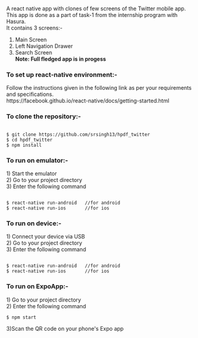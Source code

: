 # 



A react native app with clones of few screens of the Twitter mobile app.<br>
This app is done as a part of task-1 from the internship program with Hasura.<br>
It contains 3 screens:- <br>
1) Main Screen  
2) Left Navigation Drawer
3) Search Screen<br>
<b>Note: Full fledged app is in progess </b>



<h3>To set up react-native environment:-</h3>
Follow the instructions given in the following link as per your requirements and specifications.<br>
https://facebook.github.io/react-native/docs/getting-started.html

<h3>To clone the repository:-</h3>

 ```
 
 $ git clone https://github.com/srsingh13/hpdf_twitter
 $ cd hpdf_twitter
 $ npm install
 
 ```
 
<h3> To run on emulator:- </h3>
1) Start the emulator<br>
2) Go to your project directory<br>
3) Enter the following command

 ```
 
 $ react-native run-android   //for android
 $ react-native run-ios       //for ios
 
 ```
 
<h3> To run on device:- </h3>
1) Connect your device via USB<br>
2) Go to your project directory<br>
3) Enter the following command

 ```
 
 $ react-native run-android   //for android
 $ react-native run-ios       //for ios
 
 ```

 <h3> To run on ExpoApp:- </h3>
 1) Go to your project directory<br>
2) Enter the following command

```
$ npm start

```
3)Scan the QR code on your phone's Expo app
